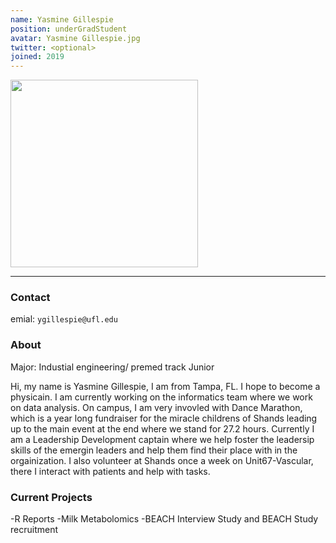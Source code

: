 ```yaml
---
name: Yasmine Gillespie
position: underGradStudent
avatar: Yasmine Gillespie.jpg
twitter: <optional>
joined: 2019
---
```


<img width="300" src="{{site.baseurl}}/images/people/{{page.avatar}}" data-action="zoom">

---

### Contact

emial: `ygillespie@ufl.edu` <br>

### About
Major: Industial engineering/ premed track 
Junior

Hi, my name is Yasmine Gillespie, I am from Tampa, FL. I hope to become a physicain.
I am currently working on the informatics team where we work on data analysis. On campus, I am very invovled with Dance Marathon,
which is a year long fundraiser for the miracle childrens of Shands leading up to the main event at the end where we stand for 27.2
hours. Currently I am a Leadership Development captain where we help foster the leadersip skills of the emergin leaders and help them find their
place with in the orgainization. I also volunteer at Shands once a week on Unit67-Vascular, there I interact with patients and help with tasks.  

### Current Projects
-R Reports
-Milk Metabolomics
-BEACH Interview Study and BEACH Study recruitment
